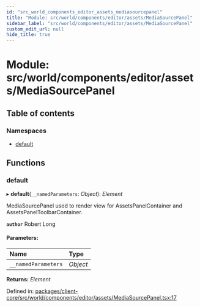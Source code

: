 ```yaml
---
id: "src_world_components_editor_assets_mediasourcepanel"
title: "Module: src/world/components/editor/assets/MediaSourcePanel"
sidebar_label: "src/world/components/editor/assets/MediaSourcePanel"
custom_edit_url: null
hide_title: true
---
```


# Module: src/world/components/editor/assets/MediaSourcePanel

## Table of contents

### Namespaces

- [default](src_world_components_editor_assets_mediasourcepanel.default.md)

## Functions

### default

▸ **default**(`__namedParameters`: *Object*): *Element*

MediaSourcePanel used to render view for AssetsPanelContainer and AssetsPanelToolbarContainer.

**`author`** Robert Long

#### Parameters:

Name | Type |
:------ | :------ |
`__namedParameters` | *Object* |

**Returns:** *Element*

Defined in: [packages/client-core/src/world/components/editor/assets/MediaSourcePanel.tsx:17](https://github.com/xr3ngine/xr3ngine/blob/77d12cea0/packages/client-core/src/world/components/editor/assets/MediaSourcePanel.tsx#L17)
